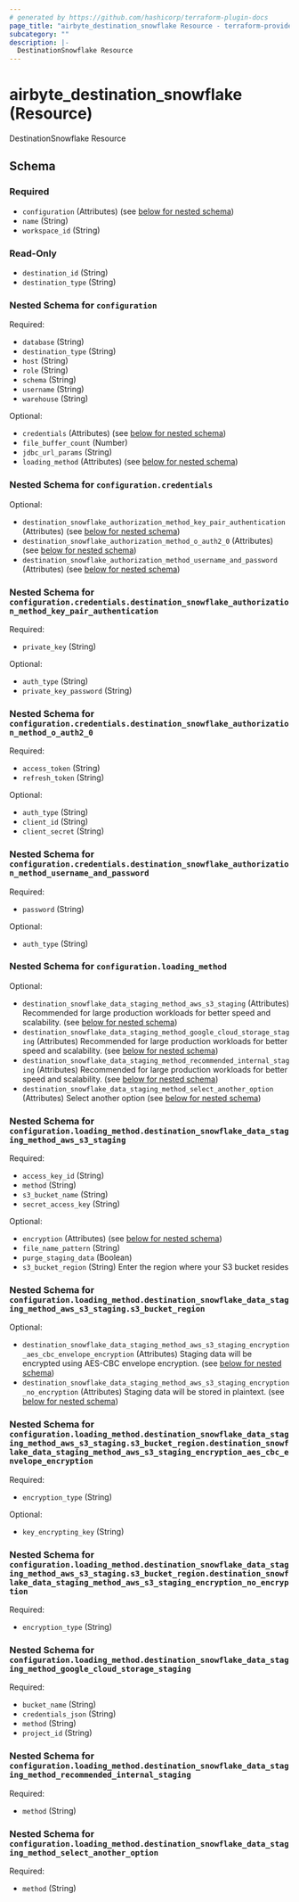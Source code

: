```yaml
---
# generated by https://github.com/hashicorp/terraform-plugin-docs
page_title: "airbyte_destination_snowflake Resource - terraform-provider-airbyte-new"
subcategory: ""
description: |-
  DestinationSnowflake Resource
---
```


# airbyte_destination_snowflake (Resource)

DestinationSnowflake Resource



<!-- schema generated by tfplugindocs -->
## Schema

### Required

- `configuration` (Attributes) (see [below for nested schema](#nestedatt--configuration))
- `name` (String)
- `workspace_id` (String)

### Read-Only

- `destination_id` (String)
- `destination_type` (String)

<a id="nestedatt--configuration"></a>
### Nested Schema for `configuration`

Required:

- `database` (String)
- `destination_type` (String)
- `host` (String)
- `role` (String)
- `schema` (String)
- `username` (String)
- `warehouse` (String)

Optional:

- `credentials` (Attributes) (see [below for nested schema](#nestedatt--configuration--credentials))
- `file_buffer_count` (Number)
- `jdbc_url_params` (String)
- `loading_method` (Attributes) (see [below for nested schema](#nestedatt--configuration--loading_method))

<a id="nestedatt--configuration--credentials"></a>
### Nested Schema for `configuration.credentials`

Optional:

- `destination_snowflake_authorization_method_key_pair_authentication` (Attributes) (see [below for nested schema](#nestedatt--configuration--credentials--destination_snowflake_authorization_method_key_pair_authentication))
- `destination_snowflake_authorization_method_o_auth2_0` (Attributes) (see [below for nested schema](#nestedatt--configuration--credentials--destination_snowflake_authorization_method_o_auth2_0))
- `destination_snowflake_authorization_method_username_and_password` (Attributes) (see [below for nested schema](#nestedatt--configuration--credentials--destination_snowflake_authorization_method_username_and_password))

<a id="nestedatt--configuration--credentials--destination_snowflake_authorization_method_key_pair_authentication"></a>
### Nested Schema for `configuration.credentials.destination_snowflake_authorization_method_key_pair_authentication`

Required:

- `private_key` (String)

Optional:

- `auth_type` (String)
- `private_key_password` (String)


<a id="nestedatt--configuration--credentials--destination_snowflake_authorization_method_o_auth2_0"></a>
### Nested Schema for `configuration.credentials.destination_snowflake_authorization_method_o_auth2_0`

Required:

- `access_token` (String)
- `refresh_token` (String)

Optional:

- `auth_type` (String)
- `client_id` (String)
- `client_secret` (String)


<a id="nestedatt--configuration--credentials--destination_snowflake_authorization_method_username_and_password"></a>
### Nested Schema for `configuration.credentials.destination_snowflake_authorization_method_username_and_password`

Required:

- `password` (String)

Optional:

- `auth_type` (String)



<a id="nestedatt--configuration--loading_method"></a>
### Nested Schema for `configuration.loading_method`

Optional:

- `destination_snowflake_data_staging_method_aws_s3_staging` (Attributes) Recommended for large production workloads for better speed and scalability. (see [below for nested schema](#nestedatt--configuration--loading_method--destination_snowflake_data_staging_method_aws_s3_staging))
- `destination_snowflake_data_staging_method_google_cloud_storage_staging` (Attributes) Recommended for large production workloads for better speed and scalability. (see [below for nested schema](#nestedatt--configuration--loading_method--destination_snowflake_data_staging_method_google_cloud_storage_staging))
- `destination_snowflake_data_staging_method_recommended_internal_staging` (Attributes) Recommended for large production workloads for better speed and scalability. (see [below for nested schema](#nestedatt--configuration--loading_method--destination_snowflake_data_staging_method_recommended_internal_staging))
- `destination_snowflake_data_staging_method_select_another_option` (Attributes) Select another option (see [below for nested schema](#nestedatt--configuration--loading_method--destination_snowflake_data_staging_method_select_another_option))

<a id="nestedatt--configuration--loading_method--destination_snowflake_data_staging_method_aws_s3_staging"></a>
### Nested Schema for `configuration.loading_method.destination_snowflake_data_staging_method_aws_s3_staging`

Required:

- `access_key_id` (String)
- `method` (String)
- `s3_bucket_name` (String)
- `secret_access_key` (String)

Optional:

- `encryption` (Attributes) (see [below for nested schema](#nestedatt--configuration--loading_method--destination_snowflake_data_staging_method_aws_s3_staging--encryption))
- `file_name_pattern` (String)
- `purge_staging_data` (Boolean)
- `s3_bucket_region` (String) Enter the region where your S3 bucket resides

<a id="nestedatt--configuration--loading_method--destination_snowflake_data_staging_method_aws_s3_staging--encryption"></a>
### Nested Schema for `configuration.loading_method.destination_snowflake_data_staging_method_aws_s3_staging.s3_bucket_region`

Optional:

- `destination_snowflake_data_staging_method_aws_s3_staging_encryption_aes_cbc_envelope_encryption` (Attributes) Staging data will be encrypted using AES-CBC envelope encryption. (see [below for nested schema](#nestedatt--configuration--loading_method--destination_snowflake_data_staging_method_aws_s3_staging--s3_bucket_region--destination_snowflake_data_staging_method_aws_s3_staging_encryption_aes_cbc_envelope_encryption))
- `destination_snowflake_data_staging_method_aws_s3_staging_encryption_no_encryption` (Attributes) Staging data will be stored in plaintext. (see [below for nested schema](#nestedatt--configuration--loading_method--destination_snowflake_data_staging_method_aws_s3_staging--s3_bucket_region--destination_snowflake_data_staging_method_aws_s3_staging_encryption_no_encryption))

<a id="nestedatt--configuration--loading_method--destination_snowflake_data_staging_method_aws_s3_staging--s3_bucket_region--destination_snowflake_data_staging_method_aws_s3_staging_encryption_aes_cbc_envelope_encryption"></a>
### Nested Schema for `configuration.loading_method.destination_snowflake_data_staging_method_aws_s3_staging.s3_bucket_region.destination_snowflake_data_staging_method_aws_s3_staging_encryption_aes_cbc_envelope_encryption`

Required:

- `encryption_type` (String)

Optional:

- `key_encrypting_key` (String)


<a id="nestedatt--configuration--loading_method--destination_snowflake_data_staging_method_aws_s3_staging--s3_bucket_region--destination_snowflake_data_staging_method_aws_s3_staging_encryption_no_encryption"></a>
### Nested Schema for `configuration.loading_method.destination_snowflake_data_staging_method_aws_s3_staging.s3_bucket_region.destination_snowflake_data_staging_method_aws_s3_staging_encryption_no_encryption`

Required:

- `encryption_type` (String)




<a id="nestedatt--configuration--loading_method--destination_snowflake_data_staging_method_google_cloud_storage_staging"></a>
### Nested Schema for `configuration.loading_method.destination_snowflake_data_staging_method_google_cloud_storage_staging`

Required:

- `bucket_name` (String)
- `credentials_json` (String)
- `method` (String)
- `project_id` (String)


<a id="nestedatt--configuration--loading_method--destination_snowflake_data_staging_method_recommended_internal_staging"></a>
### Nested Schema for `configuration.loading_method.destination_snowflake_data_staging_method_recommended_internal_staging`

Required:

- `method` (String)


<a id="nestedatt--configuration--loading_method--destination_snowflake_data_staging_method_select_another_option"></a>
### Nested Schema for `configuration.loading_method.destination_snowflake_data_staging_method_select_another_option`

Required:

- `method` (String)


